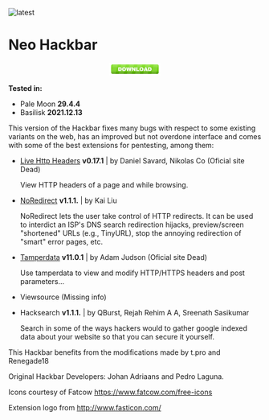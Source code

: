 ![latest](https://img.shields.io/badge/latest-v1.1.2-blue)

# Neo Hackbar 

<center><a href="https://github.com/Jalkhov/neo-hackbar/releases/v1.1.2"><img src="download.png" alt="download" style="zoom:10%;" /></a></center>

**Tested in:**

* Pale Moon **29.4.4**
* Basilisk **2021.12.13**

This version of the Hackbar fixes many bugs with respect to some existing variants on the web, has an improved but not overdone interface and comes with some of the best extensions for pentesting, among them:

* [Live Http Headers](http://livehttpheaders.mozdev.org/) **v0.17.1** | by Daniel Savard, Nikolas Co  (Oficial site Dead)

  View HTTP headers of a page and while browsing.

* [NoRedirect](http://code.kliu.org/noredirect/) **v1.1.1.**  | by Kai Liu

  NoRedirect lets the user take control of HTTP redirects. It can be used  to interdict an ISP's DNS search redirection hijacks, preview/screen  "shortened" URLs (e.g., TinyURL), stop the annoying redirection of  "smart" error pages, etc.

* [Tamperdata](http://tamperdata.mozdev.org/) **v11.0.1** | by Adam Judson (Oficial site Dead)

  Use tamperdata to view and modify HTTP/HTTPS headers and post parameters...

* Viewsource (Missing info)

* Hacksearch **v1.1.1.** | by QBurst, Rejah Rehim A A, Sreenath Sasikumar

  Search in some of the ways hackers would to gather google indexed data about your website so that you can secure it yourself.

This Hackbar benefits from the modifications made by t.pro and Renegade18

Original Hackbar Developers: Johan Adriaans and Pedro Laguna.

Icons courtesy of Fatcow https://www.fatcow.com/free-icons

Extension logo from http://www.fasticon.com/
